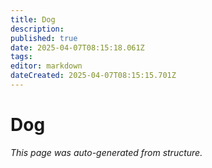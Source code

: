 ```yaml
---
title: Dog
description: 
published: true
date: 2025-04-07T08:15:18.061Z
tags: 
editor: markdown
dateCreated: 2025-04-07T08:15:15.701Z
---
```


# Dog

*This page was auto-generated from structure.*